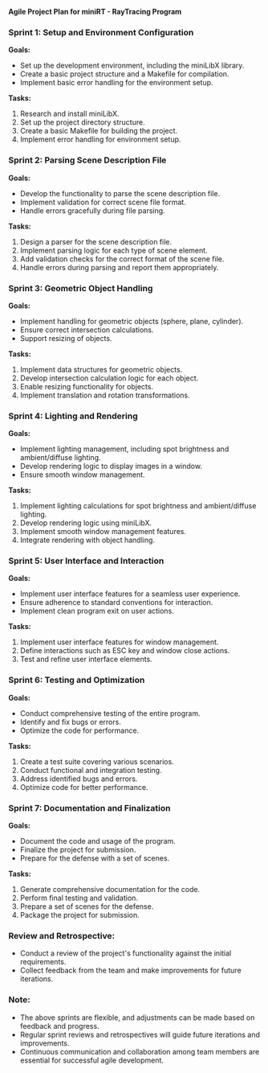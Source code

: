 **Agile Project Plan for miniRT - RayTracing Program**

### **Sprint 1: Setup and Environment Configuration**
**Goals:**
- Set up the development environment, including the miniLibX library.
- Create a basic project structure and a Makefile for compilation.
- Implement basic error handling for the environment setup.

**Tasks:**
1. Research and install miniLibX.
2. Set up the project directory structure.
3. Create a basic Makefile for building the project.
4. Implement error handling for environment setup.

### **Sprint 2: Parsing Scene Description File**
**Goals:**
- Develop the functionality to parse the scene description file.
- Implement validation for correct scene file format.
- Handle errors gracefully during file parsing.

**Tasks:**
1. Design a parser for the scene description file.
2. Implement parsing logic for each type of scene element.
3. Add validation checks for the correct format of the scene file.
4. Handle errors during parsing and report them appropriately.

### **Sprint 3: Geometric Object Handling**
**Goals:**
- Implement handling for geometric objects (sphere, plane, cylinder).
- Ensure correct intersection calculations.
- Support resizing of objects.

**Tasks:**
1. Implement data structures for geometric objects.
2. Develop intersection calculation logic for each object.
3. Enable resizing functionality for objects.
4. Implement translation and rotation transformations.

### **Sprint 4: Lighting and Rendering**
**Goals:**
- Implement lighting management, including spot brightness and ambient/diffuse lighting.
- Develop rendering logic to display images in a window.
- Ensure smooth window management.

**Tasks:**
1. Implement lighting calculations for spot brightness and ambient/diffuse lighting.
2. Develop rendering logic using miniLibX.
3. Implement smooth window management features.
4. Integrate rendering with object handling.

### **Sprint 5: User Interface and Interaction**
**Goals:**
- Implement user interface features for a seamless user experience.
- Ensure adherence to standard conventions for interaction.
- Implement clean program exit on user actions.

**Tasks:**
1. Implement user interface features for window management.
2. Define interactions such as ESC key and window close actions.
3. Test and refine user interface elements.

### **Sprint 6: Testing and Optimization**
**Goals:**
- Conduct comprehensive testing of the entire program.
- Identify and fix bugs or errors.
- Optimize the code for performance.

**Tasks:**
1. Create a test suite covering various scenarios.
2. Conduct functional and integration testing.
3. Address identified bugs and errors.
4. Optimize code for better performance.

### **Sprint 7: Documentation and Finalization**
**Goals:**
- Document the code and usage of the program.
- Finalize the project for submission.
- Prepare for the defense with a set of scenes.

**Tasks:**
1. Generate comprehensive documentation for the code.
2. Perform final testing and validation.
3. Prepare a set of scenes for the defense.
4. Package the project for submission.

### **Review and Retrospective:**
- Conduct a review of the project's functionality against the initial requirements.
- Collect feedback from the team and make improvements for future iterations.

### **Note:**
- The above sprints are flexible, and adjustments can be made based on feedback and progress.
- Regular sprint reviews and retrospectives will guide future iterations and improvements.
- Continuous communication and collaboration among team members are essential for successful agile development.